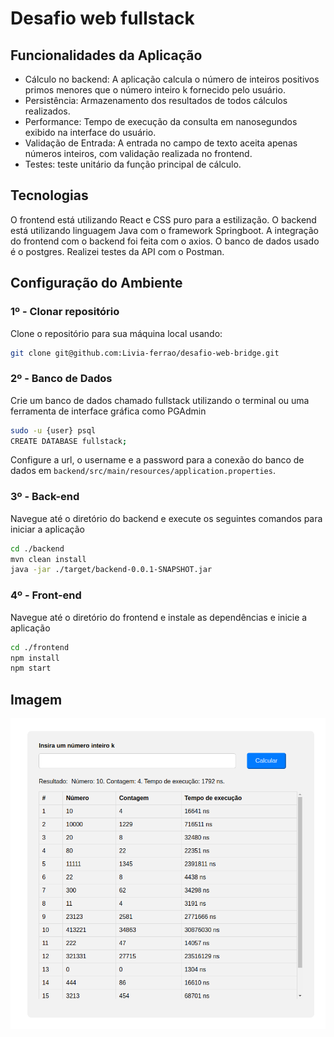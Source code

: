# Desafio web fullstack

## Funcionalidades da Aplicação
- Cálculo no backend: A aplicação calcula o número de inteiros positivos primos menores que o número inteiro k fornecido pelo usuário.
- Persistência: Armazenamento dos resultados de todos cálculos realizados.
- Performance: Tempo de execução da consulta em nanosegundos exibido na interface do usuário.
- Validação de Entrada: A entrada no campo de texto aceita apenas números inteiros, com validação realizada no frontend.
- Testes: teste unitário da função principal de cálculo.


## Tecnologias

O frontend está utilizando React e CSS puro para a estilização. O backend está utilizando linguagem Java com o framework Springboot. A integração do frontend com o backend foi feita com o axios. O banco de dados usado é o postgres. Realizei testes da API com o Postman.

## Configuração do Ambiente

### 1º - Clonar repositório

Clone o repositório para sua máquina local usando:
```bash
git clone git@github.com:Livia-ferrao/desafio-web-bridge.git
```

### 2º - Banco de Dados

Crie um banco de dados chamado fullstack utilizando o terminal ou uma ferramenta de interface gráfica como PGAdmin
```bash
sudo -u {user} psql
CREATE DATABASE fullstack;
```
Configure a url, o username e a password para a conexão do banco de dados em `backend/src/main/resources/application.properties`. 

### 3º -  Back-end

Navegue até o diretório do backend e execute os seguintes comandos para iniciar a aplicação
```bash
cd ./backend
mvn clean install
java -jar ./target/backend-0.0.1-SNAPSHOT.jar
```


### 4º -  Front-end

Navegue até o diretório do frontend e instale as dependências e inicie a aplicação
```bash
cd ./frontend
npm install
npm start
```


## Imagem
![entire page](/public/img.png)